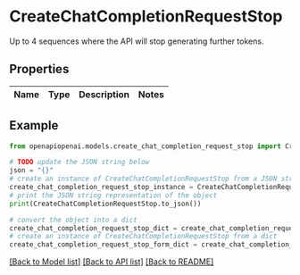 # CreateChatCompletionRequestStop

Up to 4 sequences where the API will stop generating further tokens. 

## Properties

Name | Type | Description | Notes
------------ | ------------- | ------------- | -------------

## Example

```python
from openapiopenai.models.create_chat_completion_request_stop import CreateChatCompletionRequestStop

# TODO update the JSON string below
json = "{}"
# create an instance of CreateChatCompletionRequestStop from a JSON string
create_chat_completion_request_stop_instance = CreateChatCompletionRequestStop.from_json(json)
# print the JSON string representation of the object
print(CreateChatCompletionRequestStop.to_json())

# convert the object into a dict
create_chat_completion_request_stop_dict = create_chat_completion_request_stop_instance.to_dict()
# create an instance of CreateChatCompletionRequestStop from a dict
create_chat_completion_request_stop_form_dict = create_chat_completion_request_stop.from_dict(create_chat_completion_request_stop_dict)
```
[[Back to Model list]](../README.md#documentation-for-models) [[Back to API list]](../README.md#documentation-for-api-endpoints) [[Back to README]](../README.md)


